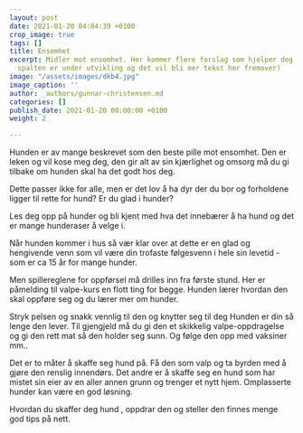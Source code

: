 ```yaml
---
layout: post
date: 2021-01-20 04:04:39 +0100
crop_image: true
tags: []
title: Ensomhet
excerpt: Midler mot ensomhet. Her kommer flere forslag som hjelper deg ut av ensomheten.  (Denne
  spalten er under utvikling og det vil bli mer tekst her fremover)
image: "/assets/images/dkb4.jpg"
image_caption: ''
author: _authors/gunnar-christensen.md
categories: []
publish_date: 2021-01-20 00:00:00 +0100
weight: 2

---
```

Hunden er av mange beskrevet som den beste pille mot ensomhet. Den er leken og vil kose meg deg, den gir alt av sin kjærlighet og omsorg må du gi tilbake om hunden skal ha det godt hos deg.

Dette passer ikke for alle, men er det lov å ha dyr der du bor og forholdene ligger til rette for hund? Er du glad i hunder?

Les deg opp på hunder og bli kjent med hva det innebærer å ha hund og det er mange hunderaser å velge i. 

Når hunden kommer i hus  så vær klar over at dette er en glad og hengivende venn som vil være din trofaste følgesvenn i hele sin levetid - som er ca  15 år for mange hunder. 

Men spillereglene for oppførsel må drilles inn fra første stund. Her er påmelding til valpe-kurs en flott ting for begge. Hunden lærer hvordan den skal oppføre seg og du lærer mer om hunder. 

Stryk pelsen og snakk vennlig til den og knytter seg til deg Hunden er din så lenge den lever. Til gjengjeld må du gi den et skikkelig valpe-oppdragelse og gi den rett mat så den holder seg sunn. Og følge den opp med vaksiner mm..

Det er to måter å skaffe seg hund på. Få den som valp og ta byrden med å gjøre den renslig innendørs. Det andre er å skaffe seg en hund som har mistet sin eier av en aller annen grunn og trenger et nytt hjem. Omplasserte hunder kan være en god løsning.

Hvordan du skaffer deg hund , oppdrar den og steller den finnes menge god tips på nett.